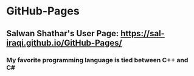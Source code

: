 # GitHub-Pages

## Salwan Shathar's User Page: https://sal-iraqi.github.io/GitHub-Pages/

### My favorite programming language is tied between C++ and C#
